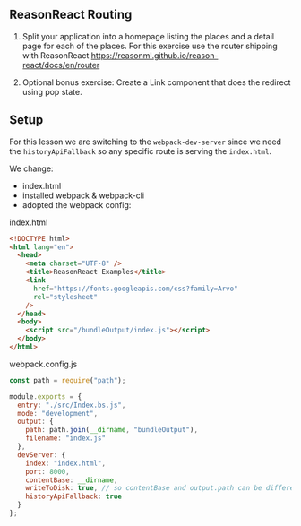 ## ReasonReact Routing

1. Split your application into a homepage listing the places and a detail page for each of the places. For this exercise use the router shipping with ReasonReact https://reasonml.github.io/reason-react/docs/en/router

2. Optional bonus exercise: Create a Link component that does the redirect using pop state.

## Setup

For this lesson we are switching to the `webpack-dev-server` since we need the `historyApiFallback` so any specific route is serving the `index.html`.

We change:
- index.html
- installed webpack & webpack-cli
- adopted the webpack config:

index.html
```html
<!DOCTYPE html>
<html lang="en">
  <head>
    <meta charset="UTF-8" />
    <title>ReasonReact Examples</title>
    <link
      href="https://fonts.googleapis.com/css?family=Arvo"
      rel="stylesheet"
    />
  </head>
  <body>
    <script src="/bundleOutput/index.js"></script>
  </body>
</html>
```

webpack.config.js
```js
const path = require("path");

module.exports = {
  entry: "./src/Index.bs.js",
  mode: "development",
  output: {
    path: path.join(__dirname, "bundleOutput"),
    filename: "index.js"
  },
  devServer: {
    index: "index.html",
    port: 8000,
    contentBase: __dirname,
    writeToDisk: true, // so contentBase and output.path can be different
    historyApiFallback: true
  }
};
```
